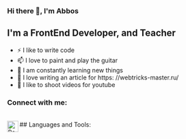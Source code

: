 ### Hi there 👋, I'm Abbos 


## I'm a FrontEnd Developer, and Teacher
- ⚡ I like to write code
- 📫 I love to paint and play the guitar
- 🔭 I am constantly learning new things
- 💬 I love writing an article for https: //webtricks-master.ru/
- 🌱 I like to shoot videos for youtube

### Connect with me:
<br />
## Languages and Tools:
<img align="left" alt="React" width="26px" src="https://github.com/Abbos2299/topics/blob/3ac62fc4407a9b963b9fb03e9e01a9849d743fb2/kyKz5.png" />


<!--
**Abbos2299/Abbos2299** is a ✨ _special_ ✨ repository because its `README.md` (this file) appears on your GitHub profile.

Here are some ideas to get you started:

- 🔭 I’m currently working on ...
- 🌱 I’m currently learning ...
- 👯 I’m looking to collaborate on ...
- 🤔 I’m looking for help with ...
- 💬 Ask me about ...
- 📫 How to reach me: ...
- 😄 Pronouns: ...
- ⚡ Fun fact: ...
-->

